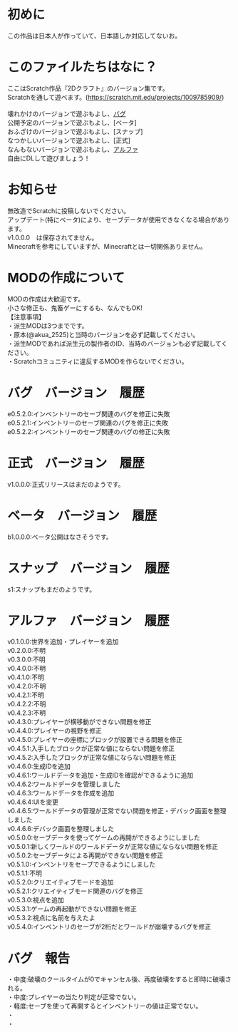 # 初めに
この作品は日本人が作っていて、日本語しか対応してないお。<br>

# このファイルたちはなに？
ここはScratch作品『2Dクラフト』のバージョン集です。<br>
Scratchを通して遊べます。(https://scratch.mit.edu/projects/1009785909/)<br><br>
壊れかけのバージョンで遊ぶもよし、[バグ](https://github.com/akua25258/2Dcraft/tree/main/2D%E3%82%AF%E3%83%A9%E3%83%95%E3%83%88/%E3%83%90%E3%82%B0)<br>
公開予定のバージョンで遊ぶもよし、[ベータ]<br>
おふざけのバージョンで遊ぶもよし、[スナップ]<br>
なつかしいバージョンで遊ぶもよし、[正式]<br>
なんもないバージョンで遊ぶもよし、[アルファ](https://github.com/akua25258/2Dcraft/tree/main/2D%E3%82%AF%E3%83%A9%E3%83%95%E3%83%88/%E3%82%A2%E3%83%AB%E3%83%95%E3%82%A1)<br>
自由にDLして遊びましょう！<br>

# お知らせ
無改造でScratchに投稿しないでください。<br>
アップデート(特にベータ)により、セーブデータが使用できなくなる場合があります。<br>
v1.0.0.0　は保存されてません。<br>
Minecraftを参考にしていますが、Minecraftとは一切関係ありません。<br>

# MODの作成について
MODの作成は大歓迎です。<br>
小さな修正も、鬼畜ゲーにするも、なんでもOK!<br>
【注意事項】<br>
・派生MODは3つまでです。<br>
・原本(@akua_2525)と当時のバージョンを必ず記載してください。<br>
・派生MODであれば派生元の製作者のID、当時のバージョンも必ず記載してください。<br>
・Scratchコミュニティに違反するMODを作らないでください。<br>

# バグ　バージョン　履歴
e0.5.2.0:インベントリーのセーブ関連のバグを修正に失敗<br>
e0.5.2.1:インベントリーのセーブ関連のバグを修正に失敗<br>
e0.5.2.2:インベントリーのセーブ関連のバグの修正に失敗<br>

# 正式　バージョン　履歴
v1.0.0.0:正式リリースはまだのようです。<br>

# ベータ　バージョン　履歴
b1.0.0.0:ベータ公開はなさそうです。

# スナップ　バージョン　履歴
s1:スナップもまだのようです。<br>

# アルファ　バージョン　履歴
v0.1.0.0:世界を追加・プレイヤーを追加<br>
v0.2.0.0:不明<br>
v0.3.0.0:不明<br>
v0.4.0.0:不明<br>
v0.4.1.0:不明<br>
v0.4.2.0:不明<br>
v0.4.2.1:不明<br>
v0.4.2.2:不明<br>
v0.4.2.3:不明<br>
v0.4.3.0:プレイヤーが横移動ができない問題を修正<br>
v0.4.4.0:プレイヤーの視野を修正<br>
v0.4.5.0:プレイヤーの座標にブロックが設置できる問題を修正<br>
v0.4.5.1:入手したブロックが正常な値にならない問題を修正<br>
v0.4.5.2:入手したブロックが正常な値にならない問題を修正<br>
v0.4.6.0:生成IDを追加<br>
v0.4.6.1:ワールドデータを追加・生成IDを確認ができるように追加<br>
v0.4.6.2:ワールドデータを管理しました<br>
v0.4.6.3:ワールドデータを作成を追加<br>
v0.4.6.4:UIを変更<br>
v0.4.6.5:ワールドデータの管理が正常でない問題を修正・デバック画面を整理しました<br>
v0.4.6.6:デバック画面を整理しました<br>
v0.5.0.0:セーブデータを使ってゲームの再開ができるようにしました<br>
v0.5.0.1:新しくワールドのワールドデータが正常な値にならない問題を修正<br>
v0.5.0.2:セーブデータによる再開ができない問題を修正<br>
v0.5.1.0:インベントリをセーブできるようにしました<br>
v0.5.1.1:不明<br>
v0.5.2.0:クリエイティブモードを追加<br>
v0.5.2.1:クリエイティブモード関連のバグを修正<br>
v0.5.3.0:視点を追加<br>
v0.5.3.1:ゲームの再起動ができない問題を修正<br>
v0.5.3.2:視点に名前を与えたよ<br>
v0.5.4.0:インベントリのセーブが2桁だとワールドが崩壊するバグを修正<br>

# バグ　報告
・中度:破壊のクールタイムが0でキャンセル後、再度破壊をすると即時に破壊される。<br>
・中度:プレイヤーの当たり判定が正常でない。<br>
・軽度:セーブを使って再開するとインベントリーの値は正常でない。<br>
・<br>
・<br>
